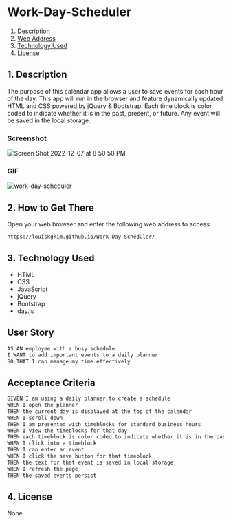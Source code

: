 # Work-Day-Scheduler

1. [ Description ](#desc)
2. [ Web Address ](#web-address)
3. [ Technology Used ](#tech-u)
4. [ License ](#license)

<a name="desc"></a>
## 1. Description

The purpose of this calendar app allows a user to save events for each hour of the day. This app will run in the browser and feature dynamically updated HTML and CSS powered by jQuery & Bootstrap. Each time block is color coded to indicate whether it is in the past, present, or future. Any event will be saved in the local storage.

### Screenshot
![Screen Shot 2022-12-07 at 8 50 50 PM](https://user-images.githubusercontent.com/115679155/206359481-9c304f85-d18c-4852-8882-48de843f1660.png)

### GIF
![work-day-scheduler](https://user-images.githubusercontent.com/115679155/206359334-c675b0ba-55d0-4f64-8897-c4627f1107de.gif)


## 2. How to Get There

Open your web browser and enter the following web address to access:

```
https://louiskgkim.github.io/Work-Day-Scheduler/
```

<a name="tech-u"></a>
## 3. Technology Used
* HTML
* CSS
* JavaScript
* jQuery
* Bootstrap
* day.js


## User Story

```md
AS AN employee with a busy schedule
I WANT to add important events to a daily planner
SO THAT I can manage my time effectively
```

## Acceptance Criteria

```md
GIVEN I am using a daily planner to create a schedule
WHEN I open the planner
THEN the current day is displayed at the top of the calendar
WHEN I scroll down
THEN I am presented with timeblocks for standard business hours
WHEN I view the timeblocks for that day
THEN each timeblock is color coded to indicate whether it is in the past, present, or future
WHEN I click into a timeblock
THEN I can enter an event
WHEN I click the save button for that timeblock
THEN the text for that event is saved in local storage
WHEN I refresh the page
THEN the saved events persist
```

<a name="license"></a>
## 4. License
None

<!-- Found this template of a README file online on Google, used previously on past challenge -->
